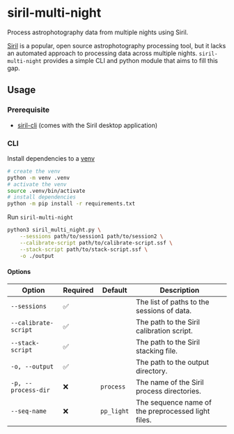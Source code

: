 # siril-multi-night
Process astrophotography data from multiple nights using Siril.

[Siril](https://siril.org) is a popular, open source astrophotography processing tool, but it lacks an automated approach to processing data across multiple nights. `siril-multi-night` provides a simple CLI and python module that aims to fill this gap.

## Usage

### Prerequisite

- [siril-cli](https://siril.org/download/) (comes with the Siril desktop application)

### CLI

Install dependencies to a [venv](https://docs.python.org/3/library/venv.html)
```sh
# create the venv
python -m venv .venv
# activate the venv
source .venv/bin/activate
# install dependencies
python -m pip install -r requirements.txt
```

Run `siril-multi-night`
```sh
python3 siril_multi_night.py \
	--sessions path/to/session1 path/to/session2 \
	--calibrate-script path/to/calibrate-script.ssf \
	--stack-script path/to/stack-script.ssf \
	-o ./output
```

#### Options

| Option | Required | Default | Description |
| - | - | - | - |
| `--sessions` | ✅ | | The list of paths to the sessions of data. |
| `--calibrate-script` | ✅ | | The path to the Siril calibration script. |
| `--stack-script` | ✅ | | The path to the Siril stacking file. |
| `-o, --output` | ✅ | | The path to the output directory. |
| `-p, --process-dir` | ❌ | `process` | The name of the Siril process directories. |
| `--seq-name` | ❌ | `pp_light` | The sequence name of the preprocessed light files. |
